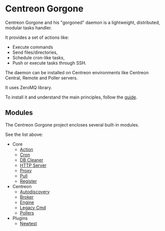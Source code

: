 # Centreon Gorgone

Centreon Gorgone and his "gorgoned" daemon is a lightweight, distributed, modular tasks handler.

It provides a set of actions like:

* Execute commands
* Send files/directories,
* Schedule cron-like tasks,
* Push or execute tasks through SSH.

The daemon can be installed on Centreon environments like Centreon Central, Remote and Poller servers.

It uses ZeroMQ library.

To install it and understand the main principles, follow the [guide](docs/guide.md).

## Modules

The Centreon Gorgone project encloses several built-in modules.

See the list above:

* Core
  * [Action](docs/modules/core/action.md)
  * [Cron](docs/modules/core/cron.md)
  * [DB Cleaner](docs/modules/core/dbcleaner.md)
  * [HTTP Server](docs/modules/core/httpserver.md)
  * [Proxy](docs/modules/core/proxy.md)
  * [Pull](docs/modules/core/pull.md)
  * [Register](docs/modules/core/register.md)
* Centreon
  * [Autodiscovery](docs/modules/centreon/autodiscovery.md)
  * [Broker](docs/modules/centreon/broker.md)
  * [Engine](docs/modules/centreon/engine.md)
  * [Legacy Cmd](docs/modules/centreon/legacycmd.md)
  * [Pollers](docs/modules/centreon/pollers.md)
* Plugins
  * [Newtest](docs/modules/plugins/newtest.md)
